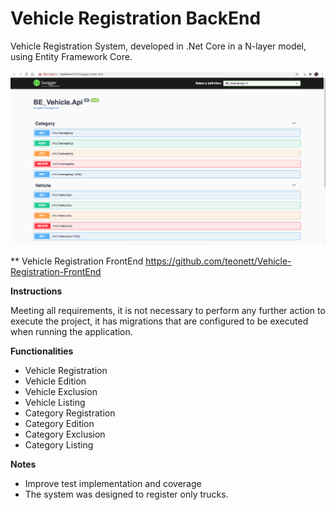 # Vehicle Registration BackEnd
Vehicle Registration System, developed in .Net Core in a N-layer model, using Entity Framework Core.

<img src="https://github.com/teonett/Vehicle-Registration-BackEnd/blob/main/Images/00-Inicio.png">

** Vehicle Registration FrontEnd 
https://github.com/teonett/Vehicle-Registration-FrontEnd

**Instructions**

Meeting all requirements, it is not necessary to perform any further action to execute the project, it has migrations that are configured to be executed when running the application.

**Functionalities**
* Vehicle Registration
* Vehicle Edition
* Vehicle Exclusion
* Vehicle Listing
* Category Registration
* Category Edition
* Category Exclusion
* Category Listing

**Notes**
* Improve test implementation and coverage
* The system was designed to register only trucks.
